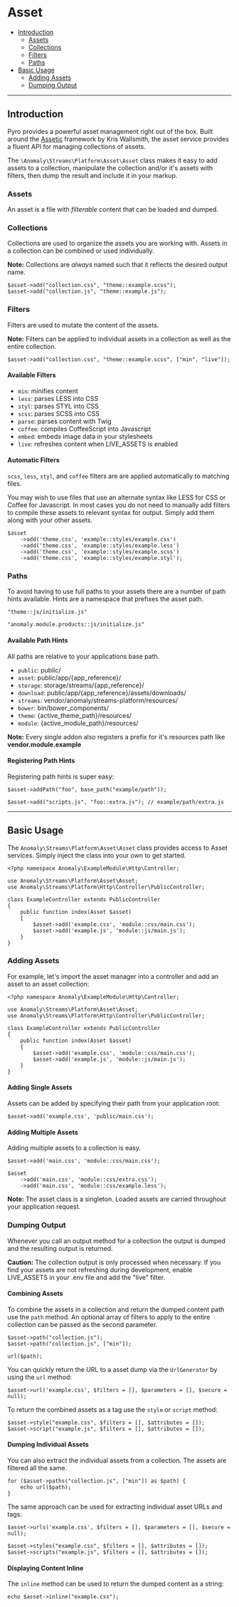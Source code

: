 # Asset

- [Introduction](#introduction)
	- [Assets](#assets)
	- [Collections](#collections)
	- [Filters](#filters)
	- [Paths](#paths)
- [Basic Usage](#basic-usage)
	- [Adding Assets](#adding-assets)
	- [Dumping Output](#output)

<hr>

<a name="introduction"></a>
## Introduction

Pyro provides a powerful asset management right out of the box. Built around the [Assetic](https://github.com/kriswallsmith/assetic) framework by Kris Wallsmith, the asset service provides a fluent API for managing collections of assets.

The `\Anomaly\Streams\Platform\Asset\Asset` class makes it easy to add assets to a collection, manipulate the collection and/or it's assets with filters, then dump the result and include it in your markup.

<a name="assets"></a>
### Assets

An asset is a file with _filterable_ content that can be loaded and dumped.

<a name="collections"></a>
### Collections

Collections are used to organize the assets you are working with. Assets in a collection can be combined or used individually.

<div class="alert alert-info">
<strong>Note:</strong> Collections are <em>always</em> named such that it reflects the desired output name.
</div>

	$asset->add("collection.css", "theme::example.scss");
	$asset->add("collection.js", "theme::example.js");

<a name="filters"></a>
### Filters

Filters are used to mutate the content of the assets.

<div class="alert alert-info">
<strong>Note:</strong> Filters can be applied to individual assets in a collection as well as the entire collection.
</div>

	$asset->add("collection.css", "theme::example.scss", ["min", "live"]);

#### Available Filters

- `min`: minifies content
- `less`: parses LESS into CSS
- `styl`: parses STYL into CSS
- `scss`: parses SCSS into CSS
- `parse`: parses content with Twig
- `coffee`: compiles CoffeeScript into Javascript
- `embed`: embeds image data in your stylesheets
- `live`: refreshes content when LIVE_ASSETS is enabled

#### Automatic Filters

`scss`, `less`, `styl`, and `coffee` filters are are applied automatically to matching files.

You may wish to use files that use an alternate syntax like LESS for CSS or Coffee for Javascript. In most cases you do not need to manually add filters to compile these assets to relevant syntax for output. Simply add them along with your other assets.

	$asset
		->add('theme.css', 'example::styles/example.css')
		->add('theme.css', 'example::styles/example.less')
		->add('theme.css', 'example::styles/example.scss')
		->add('theme.css', 'example::styles/example.styl');

<a name="paths"></a>
### Paths

To avoid having to use full paths to your assets there are a number of path hints available. Hints are a namespace that prefixes the asset path.

	"theme::js/initialize.js"
	
	"anomaly.module.products::js/initialize.js"

#### Available Path Hints

All paths are relative to your applications base path.

- `public`: public/
- `asset`: public/app/{app_reference}/
- `storage`: storage/streams/{app_reference}/
- `download`: public/app/{app_reference}/assets/downloads/
- `streams`: vendor/anomaly/streams-platform/resources/
- `bower`: bin/bower_components/
- `theme`: {active\_theme\_path}/resources/
- `module`: {active\_module\_path}/resources/

<div class="alert alert-info">
<strong>Note:</strong> Every single addon also registers a prefix for it's resources path like <strong>vendor.module.example</strong>
</div>

#### Registering Path Hints

Registering path hints is super easy:

	$asset->addPath("foo", base_path("example/path"));
	
	$asset->add("scripts.js", "foo::extra.js"); // example/path/extra.js

<hr>

<a name="basic-usage"></a>
## Basic Usage

The `Anomaly\Streams\Platform\Asset\Asset` class provides access to Asset services. Simply inject the class into your own to get started.

	<?php namespace Anomaly\ExampleModule\Http\Controller;
	
	use Anomaly\Streams\Platform\Asset\Asset;
	use Anomaly\Streams\Platform\Http\Controller\PublicController;
	
	class ExampleController extends PublicController
	{
		public function index(Asset $asset)
		{
			$asset->add('example.css', 'module::css/main.css');
			$asset->add('example.js', 'module::js/main.js');
		}
	}
	
<a name="adding-assets"></a>
### Adding Assets

For example, let's import the asset manager into a controller and add an asset to an asset collection:

	<?php namespace Anomaly\ExampleModule\Http\Controller;
	
	use Anomaly\Streams\Platform\Asset\Asset;
	use Anomaly\Streams\Platform\Http\Controller\PublicController;
	
	class ExampleController extends PublicController
	{
		public function index(Asset $asset)
		{
			$asset->add('example.css', 'module::css/main.css');
			$asset->add('example.js', 'module::js/main.js');
		}
	}

#### Adding Single Assets

Assets can be added by specifying their path from your application root:

	$asset->add('example.css', 'public/main.css');

#### Adding Multiple Assets

Adding multiple assets to a collection is easy.

	$asset->add('main.css', 'module::css/main.css');
	
	$asset
		->add('main.css', 'module::css/extra.css');
		->add('main.css', 'module::css/example.less');

<div class="alert alert-info">
<strong>Note:</strong> The asset class is a singleton. Loaded assets are carried throughout your application request.
</div>

<a name="output"></a>
### Dumping Output

Whenever you call an output method for a collection the output is dumped and the resulting output is returned.

<div class="alert alert-warning">
<strong>Caution:</strong> The collection output is only processed when necessary. If you find your assets are not refreshing during development, enable LIVE_ASSETS in your .env file and add the "live" filter.
</div>

#### Combining Assets

To combine the assets in a collection and return the dumped content path use the `path` method. An optional array of filters to apply to the entire collection can be passed as the second parameter.

	$asset->path("collection.js");
	$asset->path("collection.js", ["min"]);
	
	url($path);

You can quickly return the URL to a asset dump via the `UrlGenerator` by using the `url` method:

	$asset->url('example.css', $filters = [], $parameters = [], $secure = null);
	
To return the combined assets as a tag use the `style` or `script` method:

	$asset->style("example.css", $filters = [], $attributes = []);
	$asset->script("example.js", $filters = [], $attributes = []);

#### Dumping Individual Assets

You can also extract the individual assets from a collection. The assets are filtered all the same.

	for ($asset->paths("collection.js", ["min"]) as $path) {
		echo url($path);
	}

The same approach can be used for extracting individual asset URLs and tags:

	$asset->urls('example.css', $filters = [], $parameters = [], $secure = null);

	$asset->styles("example.css", $filters = [], $attributes = []);
	$asset->scripts("example.js", $filters = [], $attributes = []);

#### Displaying Content Inline

The `inline` method can be used to return the dumped content as a string:

	echo $asset->inline("example.css");
